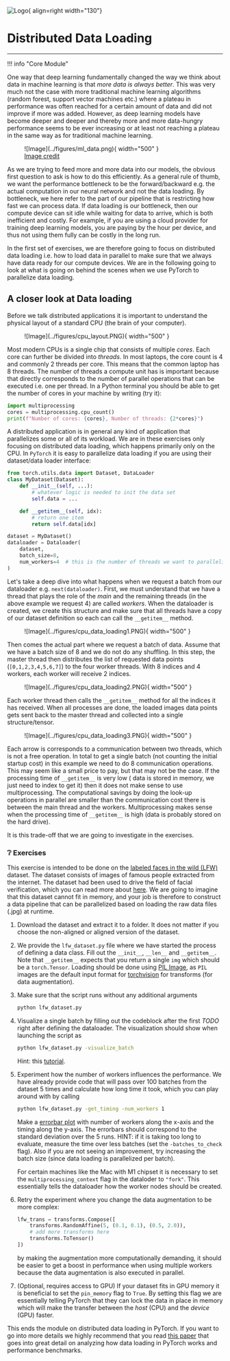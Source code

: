 
![Logo](../figures/icons/pytorch.png){ align=right width="130"}

# Distributed Data Loading

---

!!! info "Core Module"

One way that deep learning fundamentally changed the way we think about data in machine learning is that *more data is
always better*. This was very much not the case with more traditional machine learning algorithms (random forest,
support vector machines etc.) where a plateau in performance was often reached for a certain amount of data and did not
improve if more was added. However, as deep learning models have become deeper and deeper and thereby more and more
data-hungry performance seems to be ever increasing or at least not reaching a plateau in the same way as for
traditional machine learning.

<figure markdown>
![Image](../figures/ml_data.png){ width="500" }
<figcaption>
<a href="https://www.codesofinterest.com/2017/04/how-deep-should-deep-learning-be.html"> Image credit </a>
</figcaption>
</figure>

As we are trying to feed more and more data into our models, the obvious first question to ask is how to do this
efficiently. As a general rule of thumb, we want the performance bottleneck to be the forward/backward e.g. the
actual computation in our neural network and not the data loading. By bottleneck, we here refer to the part of our
pipeline that is restricting how fast we can process data. If data loading is our bottleneck, then our compute device
can sit idle while waiting for data to arrive, which is both inefficient and costly. For example, if you are using a
cloud provider for training deep learning models, you are paying by the hour per device, and thus not using them fully
can be costly in the long run.

In the first set of exercises, we are therefore going to focus on distributed data loading i.e. how to load data in
parallel to make sure that we always have data ready for our compute devices. We are in the following going to look
at what is going on behind the scenes when we use PyTorch to parallelize data loading.

## A closer look at Data loading

Before we talk distributed applications it is important to understand the physical layout of a standard CPU (the
brain of your computer).

<figure markdown>
![Image](../figures/cpu_layout.PNG){ width="500" }
</figure>

Most modern CPUs is a single chip that consists of multiple *cores*. Each core can further be divided into *threads*.
In most laptops, the core count is 4 and commonly 2 threads per core. This means that the common laptop has 8 threads.
The number of threads a compute unit has is important because that directly corresponds to the number of parallel
operations that can be executed i.e. one per thread. In a Python terminal you should be able to get the number of
cores in your machine by writing (try it):

```python
import multiprocessing
cores = multiprocessing.cpu_count()
print(f"Number of cores: {cores}, Number of threads: {2*cores}")
```

A distributed application is in general any kind of application that parallelizes some or all of its workload. We are
in these exercises only focusing on distributed data loading, which happens primarily only on the CPU. In `PyTorch` it
is easy to parallelize data loading if you are using their dataset/data loader interface:

```python
from torch.utils.data import Dataset, DataLoader
class MyDataset(Dataset):
    def __init__(self, ...):
        # whatever logic is needed to init the data set
        self.data = ...

    def __getitem__(self, idx):
        # return one item
        return self.data[idx]

dataset = MyDataset()
dataloader = Dataloader(
    dataset,
    batch_size=8,
    num_workers=4  # this is the number of threads we want to parallelize workload over
)
```

Let's take a deep dive into what happens when we request a batch from our dataloader e.g. ``next(dataloader)``. First,
we must understand that we have a thread that plays the role of the *main* and the remaining threads (in the above
example we request 4) are called *workers*. When the dataloader is created, we create this structure and make sure that
all threads have a copy of our dataset definition so each can call the `__getitem__` method.

<figure markdown>
![Image](../figures/cpu_data_loading1.PNG){ width="500" }
</figure>

Then comes the actual part where we request a batch of data. Assume that we have a batch size of 8 and we do not do
any shuffling. In this step, the master thread then distributes the list of requested data points (`[0,1,2,3,4,5,6,7]`)
to the four worker threads. With 8 indices and 4 workers, each worker will receive 2 indices.

<figure markdown>
![Image](../figures/cpu_data_loading2.PNG){ width="500" }
</figure>

Each worker thread then calls the `__getitem__` method for all the indices it has received. When all processes are done,
the loaded images data points gets sent back to the master thread and collected into a single structure/tensor.

<figure markdown>
![Image](../figures/cpu_data_loading3.PNG){ width="500" }
</figure>

Each arrow is corresponds to a communication between two threads, which is not a free operation. In total to get a
single batch (not counting the initial startup cost) in this example we need to do 8 communication operations. This may
seem like a small price to pay, but that may not be the case. If the processing time of ``__getitem__`` is very low (
data is stored in memory, we just need to index to get it) then it does not make sense to use multiprocessing. The
computational savings by doing the look-up operations in parallel are smaller than the communication cost there is
between the main thread and the workers. Multiprocessing makes sense when the processing time of ``__getitem__`` is high
(data is probably stored on the hard drive).

It is this trade-off that we are going to investigate in the exercises.

### ❔ Exercises

This exercise is intended to be done on the
[labeled faces in the wild (LFW)](http://vis-www.cs.umass.edu/lfw/) dataset. The dataset consists of images of famous
people extracted from the internet. The dataset had been used to drive the field of facial verification, which you can
read more about [here](https://viso.ai/deep-learning/deep-face-recognition/). We are going to imagine that this dataset
cannot fit in memory, and your job is therefore to construct a data pipeline that can be parallelized based on loading
the raw data files (.jpg) at runtime.

1. Download the dataset and extract it to a folder. It does not matter if you choose the non-aligned or aligned version
    of the dataset.

2. We provide the `lfw_dataset.py` file where we have started the process of defining a data class. Fill out the
    `__init__`, `__len__` and `__getitem__`. Note that `__getitem__` expects that you return a single `img` which should
    be a `torch.Tensor`. Loading should be done using [PIL Image](https://pillow.readthedocs.io/en/stable/), as `PIL`
    images are the default input format for [torchvision](https://pytorch.org/vision/stable/transforms.html) for
    transforms (for data augmentation).

3. Make sure that the script runs without any additional arguments

    ```bash
    python lfw_dataset.py
    ```

4. Visualize a single batch by filling out the codeblock after the first *TODO* right after defining the dataloader.
    The visualization should show when launching the script as

    ```bash
    python lfw_dataset.py -visualize_batch
    ```

    Hint: this [tutorial](https://pytorch.org/vision/stable/auto_examples/others/plot_visualization_utils.html).

5. Experiment how the number of workers influences the performance. We have already provide code that will pass over 100
    batches from the dataset 5 times and calculate how long time it took, which you can play around with by calling

    ```bash
    python lfw_dataset.py -get_timing -num_workers 1
    ```

    Make a [errorbar plot](https://matplotlib.org/stable/api/_as_gen/matplotlib.pyplot.errorbar.html) with number of
    workers along the x-axis and the timing along the y-axis. The errorbars should correspond to the standard deviation
    over the 5 runs. HINT: if it is taking too long to evaluate, measure the time over less batches (set the
    `-batches_to_check` flag). Also if you are not seeing an improvement, try increasing the batch size (since data
    loading is parallelized per batch).

    For certain machines like the Mac with M1 chipset it is necessary to set the `multiprocessing_context` flag in the
    dataloder to `"fork"`. This essentially tells the dataloader how the worker nodes should be created.

6. Retry the experiment where you change the data augmentation to be more complex:

    ```python
    lfw_trans = transforms.Compose([
        transforms.RandomAffine(5, (0.1, 0.1), (0.5, 2.0)),
        # add more transforms here
        transforms.ToTensor()
    ])
    ```

    by making the augmentation more computationally demanding, it should be easier to get a boost in performance when
    using multiple workers because the data augmentation is also executed in parallel.

7. (Optional, requires access to GPU) If your dataset fits in GPU memory it is beneficial to set the `pin_memory` flag
    to `True`. By setting this flag we are essentially telling PyTorch that they can lock the data in place in memory
    which will make the transfer between the *host* (CPU) and the *device* (GPU) faster.

This ends the module on distributed data loading in PyTorch. If you want to go into more details we highly recommend
that you read [this paper](https://arxiv.org/pdf/2211.04908.pdf) that goes into great detail on analyzing how data
loading in PyTorch works and performance benchmarks.
